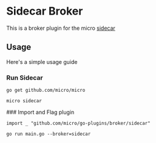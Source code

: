 # Sidecar Broker

This is a broker plugin for the micro [sidecar](https://github.com/micro/micro/tree/master/car)

## Usage

Here's a simple usage guide

### Run Sidecar

```
go get github.com/micro/micro
```

```
micro sidecar
```

### Import and Flag plugin

```
import _ "github.com/micro/go-plugins/broker/sidecar"
```

```
go run main.go --broker=sidecar
```
